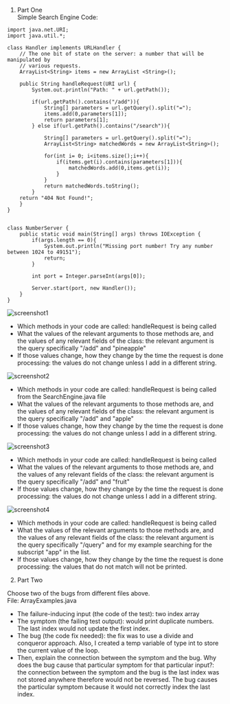 1. Part One <br/>
Simple Search Engine Code: 
```import java.io.IOException;
import java.net.URI;
import java.util.*; 

class Handler implements URLHandler {
    // The one bit of state on the server: a number that will be manipulated by
    // various requests.
    ArrayList<String> items = new ArrayList <String>(); 

    public String handleRequest(URI url) {
        System.out.println("Path: " + url.getPath());

        if(url.getPath().contains("/add")){ 
            String[] parameters = url.getQuery().split("=");
            items.add(0,parameters[1]);
            return parameters[1];
        } else if(url.getPath().contains("/search")){
            
            String[] parameters = url.getQuery().split("=");
            ArrayList<String> matchedWords = new ArrayList<String>(); 

            for(int i= 0; i<items.size();i++){
                if(items.get(i).contains(parameters[1])){
                    matchedWords.add(0,items.get(i));
                }
            } 
            return matchedWords.toString();    
        }
    return "404 Not Found!";
    }   
}


class NumberServer {
    public static void main(String[] args) throws IOException {
        if(args.length == 0){
            System.out.println("Missing port number! Try any number between 1024 to 49151");
            return;
        }

        int port = Integer.parseInt(args[0]);

        Server.start(port, new Handler());
    }
}
```
![screenshot1]()
- Which methods in your code are called: handleRequest is being called 
- What the values of the relevant arguments to those methods are, and the values of any relevant fields of the class: the relevant argument is the query specifically "/add" and "pineapple" 
- If those values change, how they change by the time the request is done processing: the values do not change unless I add in a different string. 

![screenshot2]()
- Which methods in your code are called: handleRequest is being called from the SearchEngine.java file 
- What the values of the relevant arguments to those methods are, and the values of any relevant fields of the class: the relevant argument is the query specifically "/add" and "apple" 
- If those values change, how they change by the time the request is done processing: the values do not change unless I add in a different string. 

![screenshot3]()
- Which methods in your code are called: handleRequest is being called 
- What the values of the relevant arguments to those methods are, and the values of any relevant fields of the class: the relevant argument is the query specifically "/add" and "fruit" 
- If those values change, how they change by the time the request is done processing: the values do not change unless I add in a different string.

![screenshot4]()
- Which methods in your code are called: handleRequest is being called 
- What the values of the relevant arguments to those methods are, and the values of any relevant fields of the class: the relevant argument is the query specifically "/query" and for my example searching for the subscript "app" in the list. 
- If those values change, how they change by the time the request is done processing: the values that do not match will not be printed. 

2. Part Two 

Choose two of the bugs from different files above. <br/>
File: ArrayExamples.java <br/>
- The failure-inducing input (the code of the test): two index array <br/>
- The symptom (the failing test output): would print duplicate numbers. The last index would not update the first index. <br/>
- The bug (the code fix needed): the fix was to use a divide and conqueror approach. Also, I created a temp variable of type int to store the current value of the loop. <br/> 
- Then, explain the connection between the symptom and the bug. Why does the bug cause that particular symptom for that particular input?: the connection between the symptom and the bug is the last index was not stored anywhere therefore would not be reversed. The bug causes the particular symptom because it would not correctly index the last index. 

